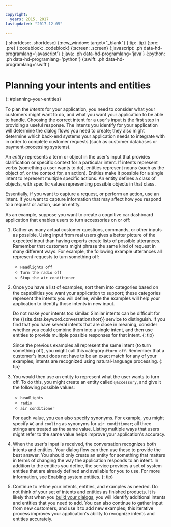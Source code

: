 ```yaml
---

copyright:
  years: 2015, 2017
lastupdated: "2017-12-05"

---
```


{:shortdesc: .shortdesc}
{:new_window: target="_blank"}
{:tip: .tip}
{:pre: .pre}
{:codeblock: .codeblock}
{:screen: .screen}
{:javascript: .ph data-hd-programlang='javascript'}
{:java: .ph data-hd-programlang='java'}
{:python: .ph data-hd-programlang='python'}
{:swift: .ph data-hd-programlang='swift'}

# Planning your intents and entities
{: #planning-your-entities}

To plan the *intents* for your application, you need to consider what your customers might want to do, and what you want your application to be able to handle. Choosing the correct intent for a user's input is the first step in providing a useful response. The intents you identify for your application will determine the dialog flows you need to create; they also might determine which back-end systems your application needs to integrate with in order to complete customer requests (such as customer databases or payment-processing systems).

An *entity* represents a term or object in the user's input that provides clarification or specific context for a particular intent. If intents represent verbs (something a user wants to do), entities represent nouns (such as the object of, or the context for, an action). Entities make it possible for a single intent to represent multiple specific actions. An entity defines a class of objects, with specific values representing possible objects in that class.

Essentially, if you want to capture a request, or perform an action, use an intent. If you want to capture information that may affect how you respond to a request or action, use an entity.

As an example, suppose you want to create a cognitive car dashboard application that enables users to turn accessories on or off:

1.  Gather as many actual customer questions, commands, or other inputs as possible. Using input from real users gives a better picture of the expected input than having experts create lists of possible utterances. Remember that customers might phrase the same kind of request in many different ways. For example, the following example utterances all represent requests to turn something off:

    - `Headlights off`
    - `Turn the radio off`
    - `Stop the air conditioner`

1.  Once you have a list of examples, sort them into categories based on the capabilities you want your application to support; these categories represent the intents you will define, while the examples will help your application to identify those intents in new input.

    Do not make your intents too similar. Similar intents can be difficult for the {{site.data.keyword.conversationshort}} service to distinguish. If you find that you have several intents that are close in meaning, consider whether you could combine them into a single intent, and then use entities to provide multiple possible responses for that intent.
    {: tip}

    Since the previous examples all represent the same intent (to turn something off), you might call this category `#turn_off`.
    Remember that a customer's input does not have to be an exact match for any of your examples; intents are recognized using natural-language processing.
    {: tip}

1.  You would then use an entity to represent what the user wants to turn off. To do this, you might create an entity called `@accessory`, and give it the following possible values:

    - `headlights`
    - `radio`
    - `air conditioner`

    For each value, you can also specify synonyms. For example, you might specify `AC` and `cooling` as synonyms for `air conditioner`; all three strings are treated as the same value. Listing multiple ways that users might refer to the same value helps improve your application's accuracy.
1.  When the user's input is received, the conversation recognizes both intents and entities. Your dialog flow can then use these to provide the best answer. You should only create an entity for something that matters in terms of changing the way the application responds to an intent.
    In addition to the entities you define, the service provides a set of system entities that are already defined and available for you to use. For more information, see [Enabling system entities](entities.html#enable_system_entities).
    {: tip}

1.  Continue to refine your intents, entities, and examples as needed. Do not think of your set of intents and entities as finished products. It is likely that when you [build your dialogs](dialog-build.html), you will identify additional intents and entities that you need to add. You can also continue to gather input from new customers, and use it to add new examples; this iterative process improves your application's ability to recognize intents and entities accurately.
